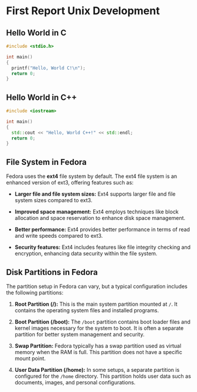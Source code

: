# First Report Unix Development

## Hello World in C

```c
#include <stdio.h>

int main()
{
  printf("Hello, World C!\n");
  return 0;
}
```

## Hello World in C++

```cpp
#include <iostream>

int main()
{
  std::cout << "Hello, World C++!" << std::endl;
  return 0;
}
```

## File System in Fedora

Fedora uses the **ext4** file system by default. The ext4 file system is an enhanced version of ext3, offering features such as:

- **Larger file and file system sizes:** Ext4 supports larger file and file system sizes compared to ext3.

- **Improved space management:** Ext4 employs techniques like block allocation and space reservation to enhance disk space management.

- **Better performance:** Ext4 provides better performance in terms of read and write speeds compared to ext3.

- **Security features:** Ext4 includes features like file integrity checking and encryption, enhancing data security within the file system.

## Disk Partitions in Fedora

The partition setup in Fedora can vary, but a typical configuration includes the following partitions:

1. **Root Partition (/):** This is the main system partition mounted at `/`. It contains the operating system files and installed programs.

2. **Boot Partition (/boot):** The `/boot` partition contains boot loader files and kernel images necessary for the system to boot. It is often a separate partition for better system management and security.

3. **Swap Partition:** Fedora typically has a swap partition used as virtual memory when the RAM is full. This partition does not have a specific mount point.

4. **User Data Partition (/home):** In some setups, a separate partition is configured for the `/home` directory. This partition holds user data such as documents, images, and personal configurations.
